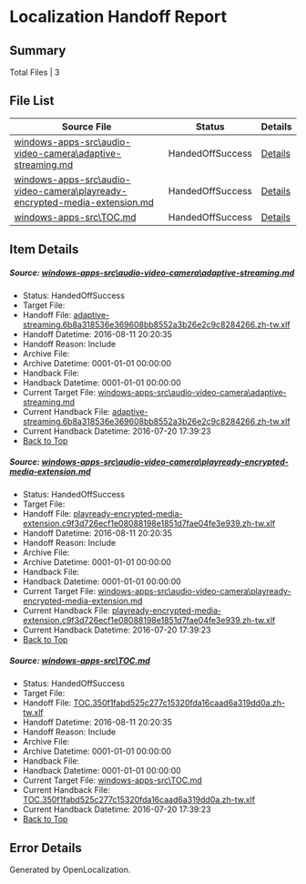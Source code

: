 # <a name='report-top'></a> Localization Handoff Report

## Summary
 Total Files | 3

## File List
 Source File | Status | Details 
 ----------- | ------ | ------- 
 [windows-apps-src\audio-video-camera\adaptive-streaming.md](https://github.com/Microsoft/windows-apps/blob/d0941887ebc17f3665302fae6c7b0a124dfb5a0b/windows-apps-src/audio-video-camera/adaptive-streaming.md) | HandedOffSuccess | [Details](#431fa345c0135a08c1da68904a8d58d969490a8d158)
 [windows-apps-src\audio-video-camera\playready-encrypted-media-extension.md](https://github.com/Microsoft/windows-apps/blob/15b8c2cac08e59cfd9bd2c97c3a146cbc2be5548/windows-apps-src/audio-video-camera/playready-encrypted-media-extension.md) | HandedOffSuccess | [Details](#eb85d9ea29917788612e0aa755465dbd6d1b9ba91648)
 [windows-apps-src\TOC.md](https://github.com/Microsoft/windows-apps/blob/6de87adaaab0a1a1f5df476a87c55827948552bf/windows-apps-src/TOC.md) | HandedOffSuccess | [Details](#0b3a2552b4d1bc18316e157533682ee7b947bc357937)

## Item Details
##### <a name='431fa345c0135a08c1da68904a8d58d969490a8d158'></a> Source: [windows-apps-src\audio-video-camera\adaptive-streaming.md](https://github.com/Microsoft/windows-apps/blob/d0941887ebc17f3665302fae6c7b0a124dfb5a0b/windows-apps-src/audio-video-camera/adaptive-streaming.md)
* Status: HandedOffSuccess
* Target File: 
* Handoff File: [adaptive-streaming.6b8a318536e369608bb8552a3b26e2c9c8284266.zh-tw.xlf](https://github.com/Microsoft/WDG.handoff/blob/1e63385974fc3ac7df62e7d1e167f1a7734db0c4/ol-handoff/Microsoft/windows-apps.zh-tw/master/adaptive-streaming.6b8a318536e369608bb8552a3b26e2c9c8284266.zh-tw.xlf)
* Handoff Datetime: 2016-08-11 20:20:35
* Handoff Reason: Include
* Archive File: 
* Archive Datetime: 0001-01-01 00:00:00
* Handback File: 
* Handback Datetime: 0001-01-01 00:00:00
* Current Target File: [windows-apps-src\audio-video-camera\adaptive-streaming.md](https://github.com/Microsoft/windows-apps.zh-tw/blob/28d9426b29c49ad4d7d36ad8929a7eab1d0bd985/windows-apps-src/audio-video-camera/adaptive-streaming.md)
* Current Handback File: [adaptive-streaming.6b8a318536e369608bb8552a3b26e2c9c8284266.zh-tw.xlf](https://github.com/Microsoft/WDG.handback/blob/ba466a2470429e980e411fcb9bc1043d0c07ebdd/ol-handback/Microsoft/windows-apps.zh-tw/master/adaptive-streaming.6b8a318536e369608bb8552a3b26e2c9c8284266.zh-tw.xlf)
* Current Handback Datetime: 2016-07-20 17:39:23
* [Back to Top](#report-top)

##### <a name='eb85d9ea29917788612e0aa755465dbd6d1b9ba91648'></a> Source: [windows-apps-src\audio-video-camera\playready-encrypted-media-extension.md](https://github.com/Microsoft/windows-apps/blob/15b8c2cac08e59cfd9bd2c97c3a146cbc2be5548/windows-apps-src/audio-video-camera/playready-encrypted-media-extension.md)
* Status: HandedOffSuccess
* Target File: 
* Handoff File: [playready-encrypted-media-extension.c9f3d726ecf1e08088198e1851d7fae04fe3e939.zh-tw.xlf](https://github.com/Microsoft/WDG.handoff/blob/1e63385974fc3ac7df62e7d1e167f1a7734db0c4/ol-handoff/Microsoft/windows-apps.zh-tw/master/playready-encrypted-media-extension.c9f3d726ecf1e08088198e1851d7fae04fe3e939.zh-tw.xlf)
* Handoff Datetime: 2016-08-11 20:20:35
* Handoff Reason: Include
* Archive File: 
* Archive Datetime: 0001-01-01 00:00:00
* Handback File: 
* Handback Datetime: 0001-01-01 00:00:00
* Current Target File: [windows-apps-src\audio-video-camera\playready-encrypted-media-extension.md](https://github.com/Microsoft/windows-apps.zh-tw/blob/28d9426b29c49ad4d7d36ad8929a7eab1d0bd985/windows-apps-src/audio-video-camera/playready-encrypted-media-extension.md)
* Current Handback File: [playready-encrypted-media-extension.c9f3d726ecf1e08088198e1851d7fae04fe3e939.zh-tw.xlf](https://github.com/Microsoft/WDG.handback/blob/ba466a2470429e980e411fcb9bc1043d0c07ebdd/ol-handback/Microsoft/windows-apps.zh-tw/master/playready-encrypted-media-extension.c9f3d726ecf1e08088198e1851d7fae04fe3e939.zh-tw.xlf)
* Current Handback Datetime: 2016-07-20 17:39:23
* [Back to Top](#report-top)

##### <a name='0b3a2552b4d1bc18316e157533682ee7b947bc357937'></a> Source: [windows-apps-src\TOC.md](https://github.com/Microsoft/windows-apps/blob/6de87adaaab0a1a1f5df476a87c55827948552bf/windows-apps-src/TOC.md)
* Status: HandedOffSuccess
* Target File: 
* Handoff File: [TOC.350f1fabd525c277c15320fda16caad6a319dd0a.zh-tw.xlf](https://github.com/Microsoft/WDG.handoff/blob/1e63385974fc3ac7df62e7d1e167f1a7734db0c4/ol-handoff/Microsoft/windows-apps.zh-tw/master/TOC.350f1fabd525c277c15320fda16caad6a319dd0a.zh-tw.xlf)
* Handoff Datetime: 2016-08-11 20:20:35
* Handoff Reason: Include
* Archive File: 
* Archive Datetime: 0001-01-01 00:00:00
* Handback File: 
* Handback Datetime: 0001-01-01 00:00:00
* Current Target File: [windows-apps-src\TOC.md](https://github.com/Microsoft/windows-apps.zh-tw/blob/28d9426b29c49ad4d7d36ad8929a7eab1d0bd985/windows-apps-src/TOC.md)
* Current Handback File: [TOC.350f1fabd525c277c15320fda16caad6a319dd0a.zh-tw.xlf](https://github.com/Microsoft/WDG.handback/blob/ba466a2470429e980e411fcb9bc1043d0c07ebdd/ol-handback/Microsoft/windows-apps.zh-tw/master/TOC.350f1fabd525c277c15320fda16caad6a319dd0a.zh-tw.xlf)
* Current Handback Datetime: 2016-07-20 17:39:23
* [Back to Top](#report-top)


## Error Details

Generated by OpenLocalization.
